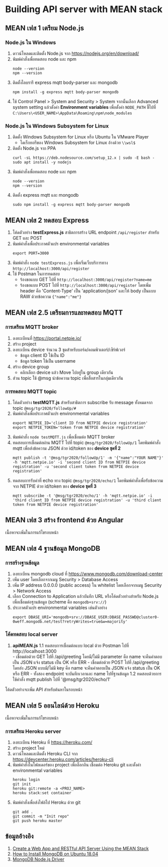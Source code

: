 # Building API server with MEAN stack

## MEAN เฟส 1 เตรียม Node.js

### Node.js ใน Windows
1. ดาวน์โหลดและติดตั้ง Node.js จาก https://nodejs.org/en/download/
2. พิมพ์คำสั่งเพื่อทดสอบ node และ npm
   ```
   node --version
   npm --version
   ```
3. ติดตั้งไลบรารี express mqtt body-parser และ mongodb
   ```
   npm install -g express mqtt body-parser mongodb
   ```
4. ใช้ Control Panel > System and Security > System จากนั้นเลือก Advanced system setting แล้วตั้งค่า **Environment variables** เพื่อตั้งค่า `NODE_PATH` ชี้ไปที่ `C:\Users\<USER_NAME>\AppData\Roaming\npm\node_modules`

### Node.js ใน Windows Subsystem for Linux
1. ติดตั้ง Windows Subsystem for Linux หรือ Ubuntu ใน VMware Player
   - ไดเร็กทอรีของ Windows Subsystem for Linux อ้างด้วย `\\wsl$`
2. ติดตั้ง Node.js จาก PPA
   ```
   curl -sL https://deb.nodesource.com/setup_12.x | sudo -E bash -
   sudo apt install -y nodejs
   ```
3. พิมพ์คำสั่งเพื่อทดสอบ node และ npm
   ```
   node --version
   npm --version
   ```
4. ติดตั้ง express mqtt และ mongodb
   ```
   sudo npm install -g express mqtt body-parser mongodb
   ```

## MEAN เฟส 2 ทดสอบ Express
1. โค้ดตัวอย่าง **testExpress.js** สาธิตการสร้าง URL endpoint `/api/register` สำหรับ GET และ POST 
2. พิมพ์คำสั่งเพื่อประกาศตัวแปร environmental variables
   ```
   export PORT=3000
   ```
3. พิมพ์คำสั่ง `node testExpress.js` เพื่อเริ่มเว็บบริการทาง `http://localhost:3000/api/register`
4. ใช้ Postman ในการทดสอบ
	- ร้องขอแบบ GET ไปที่ `http://localhost:3000/api/register?name=me`
	- ร้องขอแบบ POST ไปที่ `http://localhost:3000/api/register` โดยเพิ่ม header คือ 'Content-Type' เป็น 'application/json' และให้ body เป็นแบบ RAW ด้วยข้อความ `{"name":"me"}`
	
## MEAN เฟส 2.5 เตรียมการและทดสอบ MQTT

### การเตรียม MQTT broker
1. ลงทะเบียนที่ https://portal.netpie.io/
2. สร้าง project 
3. ลงทะเบียน device จำนวน 3 ชุดสำหรับบอร์ด/คอมพิวเตอร์/เซิร์ฟเวอร์
   - ข้อมูล client ID ใช้เป็น ID
   - ข้อมูล token ใช้เป็น username
4. สร้าง device group 
   - คลิกเลือก device แล้ว Move ไปอยู่ใน group เดียวกัน
5. ส่วน topic ใช้ @msg นำข้อความ topic เพื่อสื่อสารในกลุ่มเดียวกัน

### การทดสอบ MQTT topic
1. โค้ดตัวอย่าง **testMQTT.js** สำหรับสาธิตการ subscribe รับ message ทั้งหมดจาก topic `@msg/tgr2020/followUp/#`
2. พิมพ์คำสั่งเพื่อประกาศตัวแปร environmental variables
   ```
   export NETPIE_ID='client ID from NETPIE device registration'
   export NETPIE_TOKEN='token from NETPIE device registration'
   ```
3. พิมพ์คำสั่ง `node testMQTT.js` เพื่อเชื่อมต่อ MQTT broker
4. ทดสอบการเชื่อมต่อผ่าน MQTT ไปที่ topic `@msg/tgr2020/followUp/1` โดยพิมพ์คำสั่ง mqtt เพื่อส่งข้อความ JSON ด้วย id/token ของ **device ชุดที่ 2** 
	```
	mqtt publish -t '@msg/tgr2020/followUp/1' -m '{"name":"YOUR NAME"}' -h 'mqtt.netpie.io' -i 'second client ID from NETPIE device registration' -u 'second client token from NETPIE device registration'
	```	
4. ทดสอบการรับค่าที่ echo ทาง topic `@msg/tgr2020/echo/1` โดยพิมพ์คำสั่งเพื่อรับข้อความจาก NETPIE ด้วย id/token ของ **device ชุดที่ 3** 
	```
	mqtt subscribe -t '@msg/tgr2020/echo/1' -h 'mqtt.netpie.io' -i 'third client ID from NETPIE device registration' -u 'third client token from NETPIE device registration'
	```	

## MEAN เฟส 3 สร้าง frontend ด้วย Angular 
เนื้อหาจะเพิ่มในการแก้ไขรอบหน้า
	
## MEAN เฟส 4 ฐานข้อมูล MongoDB

### การสร้างฐานข้อมูล
1. ลงทะเบียน mongodb cloud ที่ https://www.mongodb.com/download-center
2. เพิ่ม user โดยเลือกจากเมนู Security > Database Access
3. เพิ่ม IP address 0.0.0.0 (public access) ใน whitelist โดยเลือกจากเมนู Security > Network Access 
4. เลือก Connection to Application แล้วบันทึก URL หรือโค้ดตัวอย่างสำหรับ Node.js เพื่อเชื่อมต่อฐานข้อมูล (scheme คือ `mongodb+srv://`)
5. ประกาศตัวแปร environmental variables เช่นตัวอย่าง
   ```
   export DBASE_URI='mongodb+srv://DBASE_USER:DBASE_PASSWD@cluster0-0weff.mongodb.net/test?retryWrites=true&w=majority'
   ```
   
### โค้ดทดสอบ local server 
1. **apiMEAN.js** 
	1.1 ทดสอบการเชื่อมต่อแบบ local ด้วย Postman ไปที่ http://localhost:3000    
		- เชื่อมต่อด้วย GET ไปที่ /api/greeting โดยมี/ไม่มี parameter คือ name จะคืนคำตอบเป็น JSON แจ้ง status เป็น OK หรือ ERR
		- เชื่อมต่อด้วย POST ไปที่ /api/greeting โดยส่ง JSON แบบมี/ไม่มี key คือ name จะคืนคำตอบเป็น JSON แจ้ง status เป็น OK หรือ ERR
		- ทั้งสอง endpoint จะบันทึกเวลาและ name ไปที่ฐานข้อมูล
	1.2 ทดสอบด้วยการใช้คำสั่ง mqtt publish ไปที่ '@msg/tgr2020/echo/1'

โค้ดตัวอย่างจะเพิ่ม API สำหรับค้นหาในรอบหน้า

## MEAN เฟส 5 ออนไลน์ด้วย Heroku
เนื้อหาจะเพิ่มในการแก้ไขรอบหน้า

### การเตรียม Heroku server 
1. ลงทะเบียน Heroku ที่ https://heroku.com/
2. สร้าง project ใหม่
3. ดาวน์โหลดและติดตั้ง Heroku CLI จาก https://devcenter.heroku.com/articles/heroku-cli
4. พิมพ์คำสั่งในโฟลเดอร์ของ project เพื่อล็อกอิน เชื่อมต่อ Heroku git และตั้งค่า environmental variables
   ```
   heroku login
   git init
   heroku git:remote -a <PROJ_NAME>
   heroku stack:set container
   ```   
5. พิมพ์คำสั่งเพื่อส่งไฟล์ไป Heroku ด้วย git
   ```
   git add .
   git commit -m "Init repo"
   git push heroku master
   ```   

## ข้อมูลอ้างอิง
1. [Create a Web App and RESTful API Server Using the MEAN Stack](https://devcenter.heroku.com/articles/mean-apps-restful-api)
2. [How to Install MongoDB on Ubuntu 18.04](https://www.digitalocean.com/community/tutorials/how-to-install-mongodb-on-ubuntu-18-04)
3. [MongoDB Node.js Driver](https://docs.mongodb.com/ecosystem/drivers/node/)